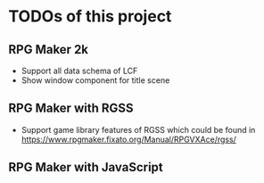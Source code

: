 # TODOs of this project

## RPG Maker 2k
- Support all data schema of LCF
- Show window component for title scene

## RPG Maker with RGSS
- Support game library features of RGSS which could be found in https://www.rpgmaker.fixato.org/Manual/RPGVXAce/rgss/

## RPG Maker with JavaScript
